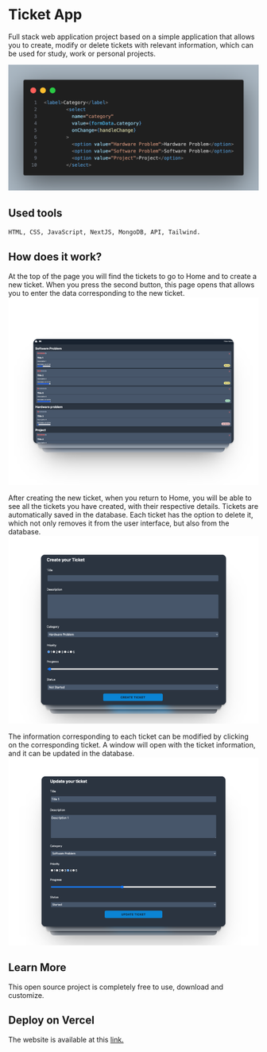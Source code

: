 # Ticket App

Full stack web application project based on a simple application that allows you to create, modify or delete tickets with relevant information, which can be used for study, work or personal projects.

![ticketapp](assets/code.png)

## Used tools

```bash
HTML, CSS, JavaScript, NextJS, MongoDB, API, Tailwind.
```

## How does it work?

At the top of the page you will find the tickets to go to Home and to create a new ticket. When you press the second button, this page opens that allows you to enter the data corresponding to the new ticket.
![ticketapp](assets/image1.png)

After creating the new ticket, when you return to Home, you will be able to see all the tickets you have created, with their respective details. Tickets are automatically saved in the database. Each ticket has the option to delete it, which not only removes it from the user interface, but also from the database.
![ticketapp](assets/image2.png)

The information corresponding to each ticket can be modified by clicking on the corresponding ticket. A window will open with the ticket information, and it can be updated in the database.
![ticketapp](assets/image3.png)

## Learn More

This open source project is completely free to use, download and customize.

## Deploy on Vercel

The website is available at this [link.](https://ticketsapp-sigma.vercel.app/)
